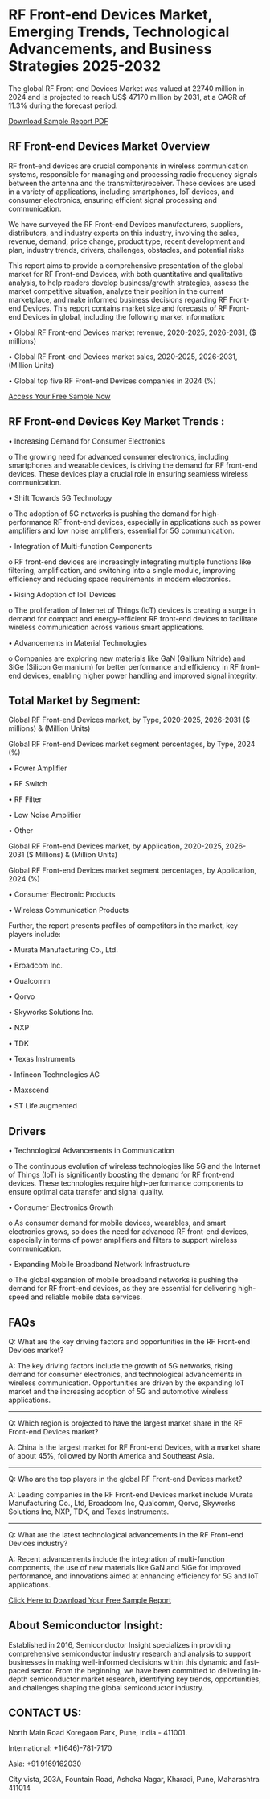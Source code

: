 <h1>RF Front-end Devices Market, Emerging Trends, Technological Advancements, and Business Strategies 2025-2032</h1>

The global RF Front-end Devices Market was valued at 22740 million in 2024 and is projected to reach US$ 47170 million by 2031, at a CAGR of 11.3% during the forecast period.

[Download Sample Report PDF](https://semiconductorinsight.com/download-sample-report/?product_id=90938)

<h2>RF Front-end Devices Market Overview</h2>

RF front-end devices are crucial components in wireless communication systems, responsible for managing and processing radio frequency signals between the antenna and the transmitter/receiver. These devices are used in a variety of applications, including smartphones, IoT devices, and consumer electronics, ensuring efficient signal processing and communication.

We have surveyed the RF Front-end Devices manufacturers, suppliers, distributors, and industry experts on this industry, involving the sales, revenue, demand, price change, product type, recent development and plan, industry trends, drivers, challenges, obstacles, and potential risks

This report aims to provide a comprehensive presentation of the global market for RF Front-end Devices, with both quantitative and qualitative analysis, to help readers develop business/growth strategies, assess the market competitive situation, analyze their position in the current marketplace, and make informed business decisions regarding RF Front-end Devices. This report contains market size and forecasts of RF Front-end Devices in global, including the following market information:

•	Global RF Front-end Devices market revenue, 2020-2025, 2026-2031, ($ millions)

•	Global RF Front-end Devices market sales, 2020-2025, 2026-2031, (Million Units)

•	Global top five RF Front-end Devices companies in 2024 (%)

[Access Your Free Sample Now
](https://semiconductorinsight.com/report/rf-front-end-devices-market/)

<h2>RF Front-end Devices Key Market Trends  :</h2>

•	Increasing Demand for Consumer Electronics

o	The growing need for advanced consumer electronics, including smartphones and wearable devices, is driving the demand for RF front-end devices. These devices play a crucial role in ensuring seamless wireless communication.

•	Shift Towards 5G Technology

o	The adoption of 5G networks is pushing the demand for high-performance RF front-end devices, especially in applications such as power amplifiers and low noise amplifiers, essential for 5G communication.

•	Integration of Multi-function Components

o	RF front-end devices are increasingly integrating multiple functions like filtering, amplification, and switching into a single module, improving efficiency and reducing space requirements in modern electronics.

•	Rising Adoption of IoT Devices

o	The proliferation of Internet of Things (IoT) devices is creating a surge in demand for compact and energy-efficient RF front-end devices to facilitate wireless communication across various smart applications.

•	Advancements in Material Technologies

o	Companies are exploring new materials like GaN (Gallium Nitride) and SiGe (Silicon Germanium) for better performance and efficiency in RF front-end devices, enabling higher power handling and improved signal integrity.

<h2>Total Market by Segment:</h2>

Global RF Front-end Devices market, by Type, 2020-2025, 2026-2031 ($ millions) & (Million Units)

Global RF Front-end Devices market segment percentages, by Type, 2024 (%)

•	Power Amplifier

•	RF Switch

•	RF Filter

•	Low Noise Amplifier

•	Other

Global RF Front-end Devices market, by Application, 2020-2025, 2026-2031 ($ Millions) & (Million Units)

Global RF Front-end Devices market segment percentages, by Application, 2024 (%)

•	Consumer Electronic Products

•	Wireless Communication Products

Further, the report presents profiles of competitors in the market, key players include:

•	Murata Manufacturing Co., Ltd.

•	Broadcom Inc.

•	Qualcomm

•	Qorvo

•	Skyworks Solutions Inc.

•	NXP

•	TDK

•	Texas Instruments

•	Infineon Technologies AG

•	Maxscend

•	ST Life.augmented

<h2>Drivers</h2>

•	Technological Advancements in Communication

o	The continuous evolution of wireless technologies like 5G and the Internet of Things (IoT) is significantly boosting the demand for RF front-end devices. These technologies require high-performance components to ensure optimal data transfer and signal quality.

•	Consumer Electronics Growth

o	As consumer demand for mobile devices, wearables, and smart electronics grows, so does the need for advanced RF front-end devices, especially in terms of power amplifiers and filters to support wireless communication.

•	Expanding Mobile Broadband Network Infrastructure

o	The global expansion of mobile broadband networks is pushing the demand for RF front-end devices, as they are essential for delivering high-speed and reliable mobile data services.

<h2>FAQs</h2>

Q: What are the key driving factors and opportunities in the RF Front-end Devices market?

A: The key driving factors include the growth of 5G networks, rising demand for consumer electronics, and technological advancements in wireless communication. Opportunities are driven by the expanding IoT market and the increasing adoption of 5G and automotive wireless applications.

________________________________________

Q: Which region is projected to have the largest market share in the RF Front-end Devices market?


A: China is the largest market for RF Front-end Devices, with a market share of about 45%, followed by North America and Southeast Asia.

________________________________________

Q: Who are the top players in the global RF Front-end Devices market?

A: Leading companies in the RF Front-end Devices market include Murata Manufacturing Co., Ltd, Broadcom Inc, Qualcomm, Qorvo, Skyworks Solutions Inc, NXP, TDK, and Texas Instruments.

________________________________________

Q: What are the latest technological advancements in the RF Front-end Devices industry?

A: Recent advancements include the integration of multi-function components, the use of new materials like GaN and SiGe for improved performance, and innovations aimed at enhancing efficiency for 5G and IoT applications.

[Click Here to Download Your Free Sample Report ](https://semiconductorinsight.com/download-sample-report/?product_id=90938)

<h2>About Semiconductor Insight:</h2>

Established in 2016, Semiconductor Insight specializes in providing comprehensive semiconductor industry research and analysis to support businesses in making well-informed decisions within this dynamic and fast-paced sector. From the beginning, we have been committed to delivering in-depth semiconductor market research, identifying key trends, opportunities, and challenges shaping the global semiconductor industry.


<h2>CONTACT US:</h2>
  
North Main Road Koregaon Park, Pune, India - 411001.

International: +1(646)-781-7170

Asia: +91 9169162030

City vista, 203A, Fountain Road, Ashoka Nagar, Kharadi, Pune, Maharashtra 411014



